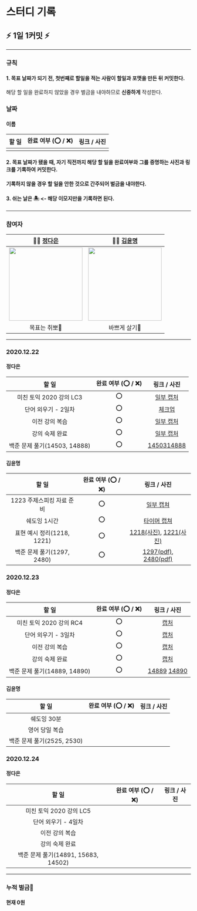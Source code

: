 # 스터디 기록

## :zap: 1일 1커밋 :zap:


---

### 규칙
#### 1. 목표 날짜가 되기 전, 첫번째로 할일을 적는 사람이 할일과 포맷을 만든 뒤 커밋한다.
 해당 할 일을 완료하지 않았을 경우 벌금을 내야하므로 **신중하게** 작성한다.

### 날짜

#### 이름

| 할 일 | 완료 여부 (⭕ / ❌) | 링크 / 사진 |
|:-----:| ------------------- |:-----------:|
|       |                     |             |


#### 2. 목표 날짜가 됐을 때, 자기 직전까지 해당 할 일을 완료여부와 그를 증명하는 사진과 링크를 기록하여 커밋한다.
#### 기록하지 않을 경우 할 일을 안한 것으로 간주되어 벌금을 내야한다.

#### 3. 쉬는 날은 🏝 <- 해당 이모지만을 기록하면 된다.

---

### 참여자

| 👩‍💻 [정다은](https://github.com/jeongdaeun98) | 👩‍💻 [김윤명](https://github.com/yoonmyung)  |
|:-----------------------------------------------:|:---------------------------------------------:|
|  <img src="https://i.imgur.com/G2JU8YL.png" width="200" />  | <img src="https://i.imgur.com/efczYmh.png" width="200" /> |
|                  목표는 취뽀🌟                  |                 바쁘게 살기:tada:                   |



---

### 2020.12.22

#### 정다은
|            할 일             | 완료 여부 (⭕ / ❌) |                                                   링크 / 사진                                                   |
|:----------------------------:|:-------------------:|:---------------------------------------------------------------------------------------------------------------:|
|   미친 토익 2020 강의 LC3    |         ⭕          |                                  [일부 캡처](https://i.imgur.com/yZ1rPwk.jpg)                                   |
|     단어 외우기 - 2일차      |         ⭕          | [체크업](https://user-images.githubusercontent.com/25525648/102910063-4611a000-44bd-11eb-8209-7ee476907745.png) |
|        이전 강의 복습        |         ⭕          |                                  [일부 캡처](https://i.imgur.com/VH9gsnz.jpg)                                   |
|        강의 숙제 완료        |         ⭕          |                                  [일부 캡처](https://i.imgur.com/P582wzj.jpg)                                   |
| 백준 문제 풀기(14503, 14888) |         ⭕          |                [14503](https://daewoony.tistory.com/73)[14888](https://daewoony.tistory.com/74)                 |

#### 김윤명
|           할 일            | 완료 여부 (⭕ / ❌) |                                                                                                               링크 / 사진                                                                                                                |
|:--------------------------:|:-------------------:|:----------------------------------------------------------------------------------------------------------------------------------------------------------------------------------------------------------------------------------------:|
| 1223 주제스피킹 자료 준비  |         ⭕          |                                                            [일부 캡쳐](https://user-images.githubusercontent.com/40621689/102898171-76047780-44ac-11eb-8633-4fb57f599c21.PNG)                                                            |
|        쉐도잉 1시간        |         ⭕          |                                                           [타이머 캡쳐](https://user-images.githubusercontent.com/40621689/102898178-7735a480-44ac-11eb-91ee-6dcee97aa960.png)                                                           |
| 표현 예시 정리(1218, 1221) |         ⭕          | [1218(사진)](https://user-images.githubusercontent.com/40621689/102898182-7866d180-44ac-11eb-9a50-cb6f4d650f9f.PNG), [1221(사진)](https://user-images.githubusercontent.com/40621689/102898181-77ce3b00-44ac-11eb-9978-70aade320f21.PNG) |
| 백준 문제 풀기(1297, 2480) |         ⭕          |                                      [1297(pdf)](https://github.com/yoonmyung/mad-study/files/5730312/_1297_TV_.pdf), [2480(pdf)](https://github.com/yoonmyung/mad-study/files/5730313/_2480__.pdf)                                      |

### 2020.12.23

#### 정다은

|            할 일             | 완료 여부 (⭕ / ❌) |                                                        링크 / 사진                                                        |
|:----------------------------:|:-------------------:|:-------------------------------------------------------------------------------------------------------------------------:|
|   미친 토익 2020 강의 RC4    |         ⭕          |                                          [캡처](https://i.imgur.com/eahX52a.png)                                          |
|     단어 외우기 - 3일차      |         ⭕          |                                            [캡처](https://ifh.cc/g/ld959D.jpg)                                            |
|        이전 강의 복습        |         ⭕          |                                            [캡처](https://ifh.cc/g/bZ8r2y.jpg)                                            |
|        강의 숙제 완료        |         ⭕          |                                            [캡처](https://ifh.cc/g/WVCxDP.jpg)                                            |
| 백준 문제 풀기(14889, 14890) |         ⭕          | [14889](https://github.com/jeongdaeun98/algorithm/blob/master/2020/20122301.cpp) [14890](https://daewoony.tistory.com/75) |

#### 김윤명

| 할 일                     | 완료 여부 (⭕ / ❌)| 링크 / 사진 |
|:-------------------------:|:-------------------:|:-----------:|
|쉐도잉 30분                |                     |             |
|영어 당일 복습             |                     |             |
|백준 문제 풀기(2525, 2530) |                     |             |


### 2020.12.24

#### 정다은

|            할 일             | 완료 여부 (⭕ / ❌) |                                                        링크 / 사진                                                        |
|:----------------------------:|:-------------------:|:-------------------------------------------------------------------------------------------------------------------------:|
|   미친 토익 2020 강의 LC5    |                  |                                          []()                                          |
|     단어 외우기 - 4일차      |                   |                                            []()                                            |
|        이전 강의 복습        |                   |                                            []()                                            |
|        강의 숙제 완료        |                   |                                            []()                                            |
| 백준 문제 풀기(14891, 15683, 14502) |                   | []() []() []()  |
---

### 누적 벌금:money_with_wings: 

#### 현재 0원
